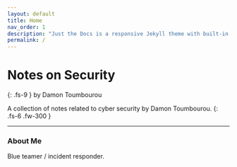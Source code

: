```yaml
---
layout: default
title: Home
nav_order: 1
description: "Just the Docs is a responsive Jekyll theme with built-in search that is easily customizable and hosted on GitHub Pages."
permalink: /
---
```


# Notes on Security 
{: .fs-9 }
by Damon Toumbourou

A collection of notes related to cyber security by Damon Toumbourou.
{: .fs-6 .fw-300 }

---

### About Me
Blue teamer / incident responder.